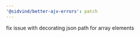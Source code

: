 ```yaml
---
'@sidvind/better-ajv-errors': patch
---
```


fix issue with decorating json path for array elements
